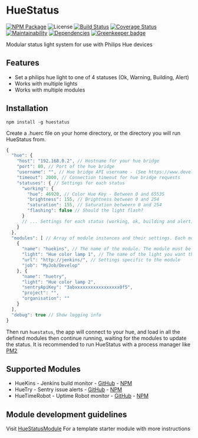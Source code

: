 # HueStatus

[![NPM Package](https://img.shields.io/npm/v/huestatus.svg?maxAge=2592000)](https://npmjs.com/package/huestatus) ![License](https://img.shields.io/npm/l/huestatus.svg) [![Build Status](https://travis-ci.org/APCOvernight/huestatus.svg?branch=master)](https://travis-ci.org/APCOvernight/huestatus) [![Coverage Status](https://coveralls.io/repos/github/APCOvernight/huestatus/badge.svg?branch=master)](https://coveralls.io/github/APCOvernight/huestatus?branch=master) [![Maintainability](	https://img.shields.io/codeclimate/maintainability/APCOvernight/huestatus.svg)](https://codeclimate.com/github/APCOvernight/huestatus/maintainability) 
[![Dependencies](https://img.shields.io/david/APCOvernight/huestatus.svg)](https://david-dm.org/APCOvernight/huestatus) [![Greenkeeper badge](https://badges.greenkeeper.io/APCOvernight/huestatus.svg)](https://greenkeeper.io/)

Modular status light system for use with Philips Hue devices

## Features
- Set a philips hue light to one of 4 statuses (Ok, Warning, Building, Alert)
- Works with multiple lights
- Works with multiple modules

## Installation

```
npm install -g huestatus
```

Create a .huerc file on your home directory, or the directory you will run HueStatus from. 

```js
{
  "hue": {
    "host": "192.168.0.2", // Hostname for your hue bridge
    "port": 80, // Port of the hue bridge
    "username": "", // Hue bridge API username - (See https://www.developers.meethue.com/documentation/getting-started)
    "timeout": 2000, // Connection timeout for hue bridge requests
    "statuses": { // Settings for each status
      "working": {
        "hue": 46920, // Color Hue Key - Between 0 and 65535
        "brightness": 155, // Brightness between 0 and 254
        "saturation": 155, // Saturation betweern 0 and 254
        "flashing": false // Should the light flash?
      }
      // ... Settings for each status (working, ok, building and alert) can be set separately
    }
  },
  "modules": [ // Array of module instances and their settings. Each module can be used again with different settings or a different light
    {
      "name": "huekins", // The name of the module. The module must be installed globally (i.e. npm i -g huekins)
      "light": "Hue color lamp 1", // The name of the light you want this module to control
      "url": "http://jenkins/", // Settings specific to the module
      "job": "MyJob/Develop"
    }, {
      "name": "huetry",
      "light": "Hue color lamp 2",
      "sentryApiKey": "3abxxxxxxxxxxxxxxxxx0f5",
      "project": "",
      "organisation": ""
    }
  ],
  "debug": true // Show logging info
}

```

Then run `huestatus`, the app will connect to your hue, and load in all the defined modules then continue running, waiting for the modules to update the status. It is recommended to run HueStatus with a process manager like [PM2](https://npmjs.org/package/pm2)

## Supported Modules

- HueKins - Jenkins build monitor -  [GitHub](https://github.com/APCOvernight/huekins) - [NPM](https://www.npmjs.com/package/huekins)
- HueTry - Sentry issue alerts -  [GitHub](https://github.com/APCOvernight/huetry) - [NPM](https://www.npmjs.com/package/huetry)
- HueTimeRobot - Uptime Robot monitor -  [GitHub](https://github.com/APCOvernight/huetimerobot) - [NPM](https://www.npmjs.com/package/huetimerobot)


## Module development guidelines

Visit [HueStatusModule](https://github.com/APCOvernight/HueStatusModule) For a template starter module with more instructions
